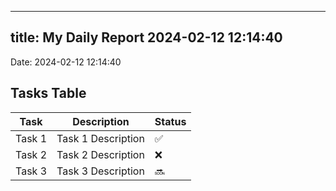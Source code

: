 
---
title: My Daily Report 2024-02-12 12:14:40
---

Date: 2024-02-12 12:14:40

## Tasks Table

| Task | Description | Status |
|------|-------------|--------|
| Task 1 | Task 1 Description | ✅ |
| Task 2 | Task 2 Description | ❌ |
| Task 3 | Task 3 Description | 🔜 |
